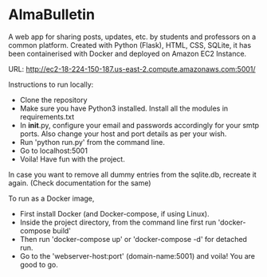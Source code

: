 # AlmaBulletin
A web app for sharing posts, updates, etc. by students and professors on a common platform. Created with Python (Flask), HTML, CSS, SQLite, it has been containerised with Docker and deployed on Amazon EC2 Instance. 

URL: http://ec2-18-224-150-187.us-east-2.compute.amazonaws.com:5001/

Instructions to run locally:
* Clone the repository
* Make sure you have Python3 installed. Install all the modules in requirements.txt
* In __init__.py, configure your email and passwords accordingly for your smtp ports. Also change your host and port details as per your wish.
* Run 'python run.py' from the command line.
* Go to localhost:5001
* Voila! Have fun with the project.

In case you want to remove all dummy entries from the sqlite.db, recreate it again. (Check documentation for the same)

To run as a Docker image, 
* First install Docker (and Docker-compose, if using Linux). 
* Inside the project directory, from the command line first run 'docker-compose build'
* Then run 'docker-compose up' or 'docker-compose -d' for detached run.
* Go to the 'webserver-host:port' (domain-name:5001) and voila! You are good to go.
